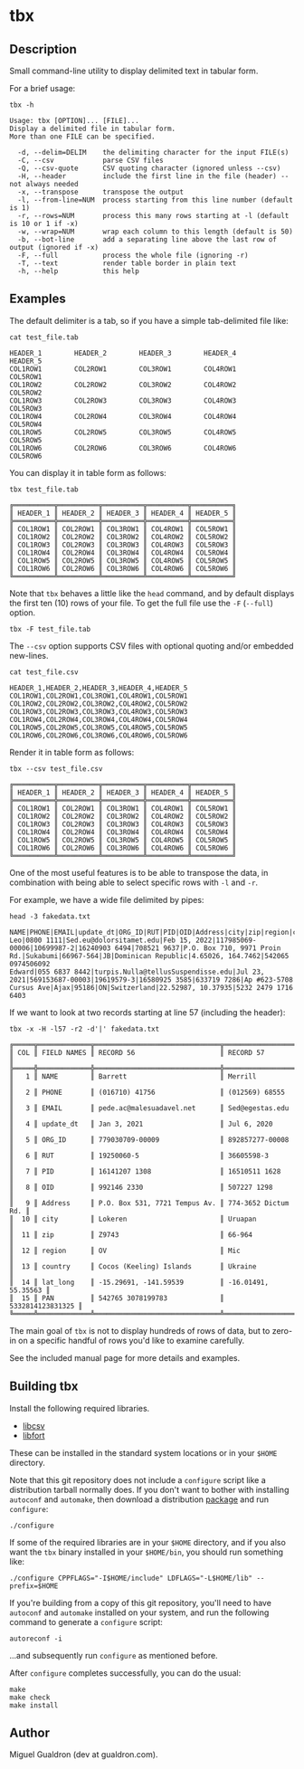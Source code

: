 # tbx

## Description

Small command-line utility to display delimited text in tabular form.

For a brief usage:

```
tbx -h

Usage: tbx [OPTION]... [FILE]...
Display a delimited file in tabular form.
More than one FILE can be specified.

  -d, --delim=DELIM    the delimiting character for the input FILE(s)
  -C, --csv            parse CSV files
  -Q, --csv-quote      CSV quoting character (ignored unless --csv)
  -H, --header         include the first line in the file (header) -- not always needed
  -x, --transpose      transpose the output
  -l, --from-line=NUM  process starting from this line number (default is 1)
  -r, --rows=NUM       process this many rows starting at -l (default is 10 or 1 if -x)
  -w, --wrap=NUM       wrap each column to this length (default is 50)
  -b, --bot-line       add a separating line above the last row of output (ignored if -x)
  -F, --full           process the whole file (ignoring -r)
  -T, --text           render table border in plain text
  -h, --help           this help
```

## Examples

The default delimiter is a tab, so if you have a simple tab-delimited file 
like:

```
cat test_file.tab

HEADER_1        HEADER_2        HEADER_3        HEADER_4        HEADER_5
COL1ROW1        COL2ROW1        COL3ROW1        COL4ROW1        COL5ROW1
COL1ROW2        COL2ROW2        COL3ROW2        COL4ROW2        COL5ROW2
COL1ROW3        COL2ROW3        COL3ROW3        COL4ROW3        COL5ROW3
COL1ROW4        COL2ROW4        COL3ROW4        COL4ROW4        COL5ROW4
COL1ROW5        COL2ROW5        COL3ROW5        COL4ROW5        COL5ROW5
COL1ROW6        COL2ROW6        COL3ROW6        COL4ROW6        COL5ROW6
```


You can display it in table form as follows:

```
tbx test_file.tab

╔══════════╦══════════╦══════════╦══════════╦══════════╗
║ HEADER_1 ║ HEADER_2 ║ HEADER_3 ║ HEADER_4 ║ HEADER_5 ║
╠══════════╬══════════╬══════════╬══════════╬══════════╣
║ COL1ROW1 ║ COL2ROW1 ║ COL3ROW1 ║ COL4ROW1 ║ COL5ROW1 ║
║ COL1ROW2 ║ COL2ROW2 ║ COL3ROW2 ║ COL4ROW2 ║ COL5ROW2 ║
║ COL1ROW3 ║ COL2ROW3 ║ COL3ROW3 ║ COL4ROW3 ║ COL5ROW3 ║
║ COL1ROW4 ║ COL2ROW4 ║ COL3ROW4 ║ COL4ROW4 ║ COL5ROW4 ║
║ COL1ROW5 ║ COL2ROW5 ║ COL3ROW5 ║ COL4ROW5 ║ COL5ROW5 ║
║ COL1ROW6 ║ COL2ROW6 ║ COL3ROW6 ║ COL4ROW6 ║ COL5ROW6 ║
╚══════════╩══════════╩══════════╩══════════╩══════════╝
```

Note that `tbx` behaves a little like the `head` command, and by default
displays the first ten (10) rows of your file.  To get the full file use the
`-F` (`--full`) option.

```
tbx -F test_file.tab
```

The `--csv` option supports CSV files with optional quoting and/or embedded 
new-lines.

```
cat test_file.csv

HEADER_1,HEADER_2,HEADER_3,HEADER_4,HEADER_5
COL1ROW1,COL2ROW1,COL3ROW1,COL4ROW1,COL5ROW1
COL1ROW2,COL2ROW2,COL3ROW2,COL4ROW2,COL5ROW2
COL1ROW3,COL2ROW3,COL3ROW3,COL4ROW3,COL5ROW3
COL1ROW4,COL2ROW4,COL3ROW4,COL4ROW4,COL5ROW4
COL1ROW5,COL2ROW5,COL3ROW5,COL4ROW5,COL5ROW5
COL1ROW6,COL2ROW6,COL3ROW6,COL4ROW6,COL5ROW6
```

Render it in table form as follows:

```
tbx --csv test_file.csv

╔══════════╦══════════╦══════════╦══════════╦══════════╗
║ HEADER_1 ║ HEADER_2 ║ HEADER_3 ║ HEADER_4 ║ HEADER_5 ║
╠══════════╬══════════╬══════════╬══════════╬══════════╣
║ COL1ROW1 ║ COL2ROW1 ║ COL3ROW1 ║ COL4ROW1 ║ COL5ROW1 ║
║ COL1ROW2 ║ COL2ROW2 ║ COL3ROW2 ║ COL4ROW2 ║ COL5ROW2 ║
║ COL1ROW3 ║ COL2ROW3 ║ COL3ROW3 ║ COL4ROW3 ║ COL5ROW3 ║
║ COL1ROW4 ║ COL2ROW4 ║ COL3ROW4 ║ COL4ROW4 ║ COL5ROW4 ║
║ COL1ROW5 ║ COL2ROW5 ║ COL3ROW5 ║ COL4ROW5 ║ COL5ROW5 ║
║ COL1ROW6 ║ COL2ROW6 ║ COL3ROW6 ║ COL4ROW6 ║ COL5ROW6 ║
╚══════════╩══════════╩══════════╩══════════╩══════════╝
```

One of the most useful features is to be able to transpose the data, in
combination with being able to select specific rows with `-l` and `-r`.

For example, we have a wide file delimited by pipes:


```
head -3 fakedata.txt

NAME|PHONE|EMAIL|update_dt|ORG_ID|RUT|PID|OID|Address|city|zip|region|country|lat_long|PAN
Leo|0800 1111|Sed.eu@dolorsitamet.edu|Feb 15, 2022|117985069-00006|10699987-2|16240903 6494|708521 9637|P.O. Box 710, 9971 Proin Rd.|Sukabumi|66967-564|JB|Dominican Republic|4.65026, 164.7462|542065 0974506092
Edward|055 6837 8442|turpis.Nulla@tellusSuspendisse.edu|Jul 23, 2021|569153687-00003|19619579-3|16580925 3585|633719 7286|Ap #623-5708 Cursus Ave|Ajax|95186|ON|Switzerland|22.52987, 10.37935|5232 2479 1716 6403
```

If we want to look at two records starting at line 57 (including the header):


```
tbx -x -H -l57 -r2 -d'|' fakedata.txt

╔═════╦═════════════╦═══════════════════════════════╦═════════════════════╗
║ COL ║ FIELD NAMES ║ RECORD 56                     ║ RECORD 57           ║
╠═════╬═════════════╬═══════════════════════════════╬═════════════════════╣
║   1 ║ NAME        ║ Barrett                       ║ Merrill             ║
║   2 ║ PHONE       ║ (016710) 41756                ║ (012569) 68555      ║
║   3 ║ EMAIL       ║ pede.ac@malesuadavel.net      ║ Sed@egestas.edu     ║
║   4 ║ update_dt   ║ Jan 3, 2021                   ║ Jul 6, 2020         ║
║   5 ║ ORG_ID      ║ 779030709-00009               ║ 892857277-00008     ║
║   6 ║ RUT         ║ 19250060-5                    ║ 36605598-3          ║
║   7 ║ PID         ║ 16141207 1308                 ║ 16510511 1628       ║
║   8 ║ OID         ║ 992146 2330                   ║ 507227 1298         ║
║   9 ║ Address     ║ P.O. Box 531, 7721 Tempus Av. ║ 774-3652 Dictum Rd. ║
║  10 ║ city        ║ Lokeren                       ║ Uruapan             ║
║  11 ║ zip         ║ Z9743                         ║ 66-964              ║
║  12 ║ region      ║ OV                            ║ Mic                 ║
║  13 ║ country     ║ Cocos (Keeling) Islands       ║ Ukraine             ║
║  14 ║ lat_long    ║ -15.29691, -141.59539         ║ -16.01491, 55.35563 ║
║  15 ║ PAN         ║ 542765 3078199783             ║    5332814123831325 ║
╚═════╩═════════════╩═══════════════════════════════╩═════════════════════╝
``` 

The main goal of `tbx` is not to display hundreds of rows of data, but to
zero-in on a specific handful of rows you'd like to examine carefully.

See the included manual page for more details and examples.

## Building tbx

Install the following required libraries.

- [libcsv](https://github.com/rgamble/libcsv)
- [libfort](https://github.com/seleznevae/libfort)

These can be installed in the standard system locations or in your `$HOME` directory.

Note that this git repository does not include a `configure` script like a 
distribution tarball normally does.  If you don't want to bother with 
installing `autoconf` and `automake`, then download a distribution
[package](https://github.com/mgualdron/tbx/releases/download/v0.0.3/tbx-0.0.3.tar.gz)
and run `configure`:

```
./configure
```

If some of the required libraries are in your `$HOME` directory, 
and if you also want the `tbx` binary installed in your `$HOME/bin`, you should 
run something like:

```
./configure CPPFLAGS="-I$HOME/include" LDFLAGS="-L$HOME/lib" --prefix=$HOME
```

If you're building from a copy of this git repository, you'll need to have 
`autoconf` and `automake` installed on your system, and run the following 
command to generate a `configure` script:

```
autoreconf -i
```

...and subsequently run `configure` as mentioned before.

After `configure` completes successfully, you can do the usual:

```
make
make check
make install
```

## Author

Miguel Gualdron (dev at gualdron.com).
